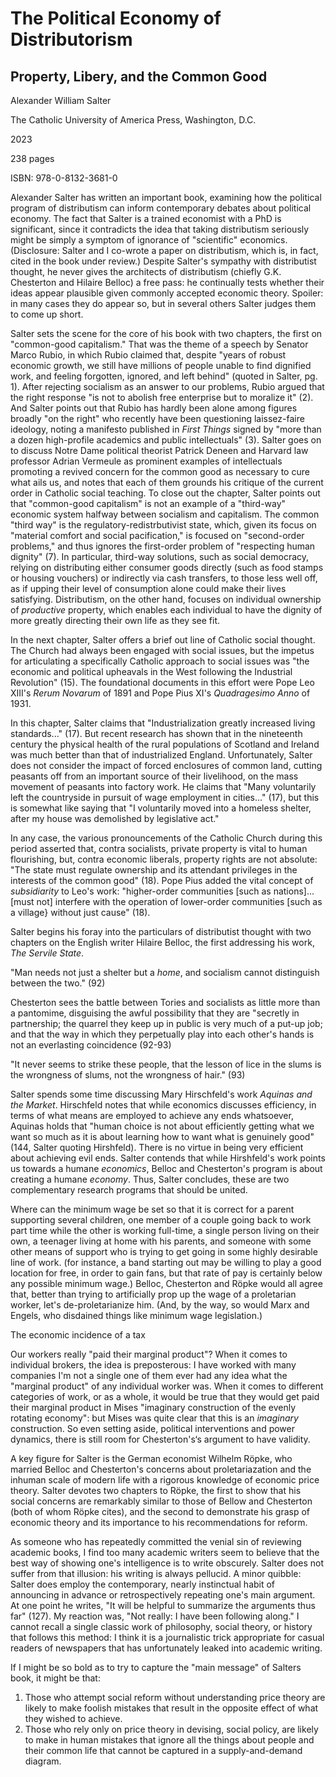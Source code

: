 # The Political Economy of Distributorism

## Property, Libery, and the Common Good

Alexander William Salter

The Catholic University of America Press, Washington, D.C.

2023

238 pages

ISBN: 978-0-8132-3681-0

Alexander Salter has written an important book, examining how the political program of distributism can inform
contemporary debates about political economy. The fact that Salter is a trained economist with a PhD is significant,
since it contradicts the idea that taking distributism seriously might be simply a symptom of ignorance of
"scientific" economics. (Disclosure: Salter and I co-wrote a paper on distributism, which is, in fact, cited in
the book under review.) Despite Salter's sympathy with distributist thought, he never gives the architects of
distributism (chiefly G.K.  Chesterton and Hilaire Belloc) a free pass: he continually tests whether their ideas appear
plausible given commonly accepted economic theory. Spoiler: in many cases they do appear so, but in several others
Salter judges them to come up short.

Salter sets the scene for the core of his book with two chapters, the first on "common-good capitalism." That was the
theme of a speech by Senator Marco Rubio, in which Rubio claimed that, despite "years of robust economic growth, we still
have millions of people unable to find dignified work, and feeling forgotten, ignored, and left behind" (quoted
in Salter, pg. 1). After rejecting socialism as an answer to our problems, Rubio argued that the right response "is not
to abolish free enterprise but to moralize it" (2). And Salter points out that Rubio has hardly been alone among figures
broadly "on the right" who recently have been questioning laissez-faire ideology, noting a manifesto published in
*First Things* signed by "more than a dozen high-profile academics and public intellectuals" (3). Salter goes on to
discuss Notre Dame political theorist Patrick Deneen and Harvard law professor Adrian Vermeule as prominent examples of
intellectuals promoting a revived concern for the common good as necessary to cure what ails us, and notes that each of
them grounds his critique of the current order in Catholic social teaching. To close out the chapter, Salter points
out that "common-good capitalism" is not an example of a "third-way" economic system halfway between socialism and
capitalism. The common "third way" is the regulatory-redistrbutivist state, which, given its focus on "material comfort
and social pacification," is focused on "second-order problems," and thus ignores the first-order problem of "respecting
human dignity" (7). In particular, third-way solutions, such as social democracy, relying on distributing either
consumer goods directly (such as food stamps or housing vouchers) or indirectly via cash transfers, to those less well
off, as if upping their level of consumption alone could make their lives satisfying. Distributism, on the other hand,
focuses on individual ownership of *productive* property, which enables each individual to have the
dignity of more greatly directing their own life as they see fit.

In the next chapter, Salter offers a brief out line of Catholic social thought. The Church had always been engaged with
social issues, but the impetus for articulating a specifically Catholic approach to social issues was "the economic and
political upheavals in the West following the Industrial Revolution" (15). The foundational documents in this effort
were Pope Leo XIII's *Rerum Novarum* of 1891 and Pope Pius XI's *Quadragesimo Anno* of 1931.

In this chapter, Salter claims that "Industrialization greatly increased living standards..." (17). But recent research has shown that
in the nineteenth century the physical health of the rural populations of Scotland and Ireland was much better than that
of industrialized England. Unfortunately, Salter does not consider the impact of forced enclosures of common land,
cutting peasants off from an important source of their livelihood, on the mass movement of peasants into factory work.
He claims that "Many voluntarily left the countryside in pursuit of wage employment in cities..." (17), but this is
somewhat like saying that "I voluntarily moved into a homeless shelter, after my house was demolished by legislative
act."

In any case, the various pronouncements of the Catholic Church during this period asserted that, contra socialists,
private property is vital to human flourishing, but, contra economic liberals, property rights are not absolute: "The
state must regulate ownership and its attendant privileges in the interests of the common good" (18). Pope Pius added
the vital concept of *subsidiarity* to Leo's work: "higher-order communities [such as nations]...[must not] interfere
with the operation of lower-order communities [such as a village} without just cause" (18).



Salter begins his foray into the particulars of distributist thought with two chapters on the English writer Hilaire
Belloc, the first addressing his work, *The Servile State*.


"Man needs not just a shelter but a *home*, and socialism cannot distinguish between the two." (92)


Chesterton sees the battle between Tories and socialists as little more than a pantomime, disguising the awful
possibility that they are "secretly in partnership; the quarrel they keep up in public is very much of a put-up job; and
that the way in which they perpetually play into each other's hands is not an everlasting coincidence (92-93)

"It never seems to strike these people, that the lesson of lice in the slums is the wrongness of slums, not the
wrongness of hair." (93)


Salter spends some time discussing Mary Hirschfeld's work *Aquinas and the Market*. Hirschfeld notes that while economics
discusses efficiency, in terms of what means are employed to achieve any ends whatsoever, Aquinas holds that "human choice
is not about efficiently getting what we want so much as it is about learning how to want what is genuinely good" (144,
Salter quoting Hirshfeld). There is no virtue in being very efficient about achieving evil ends. Salter contends that
while Hirshfeld's work points us towards a humane *economics*, Belloc and Chesterton's program is about creating a
humane *economy*. Thus, Salter concludes, these are two complementary research programs that should be united.


Where can the minimum wage be set so that it is correct for a parent supporting several children, one member of a couple
going back to work part time while the other is working full-time, a single person living on their own, a teenager
living at home with his parents, and someone with some other means of support who is trying to get going in some highly
desirable line of work. (for instance, a band starting out may be willing to play a good location for free, in order to
gain fans, but that rate of pay is certainly below any possible minimum wage.) Belloc, Chesterton and Röpke would all
agree that, better than trying to artificially prop up the wage of a proletarian worker, let's de-proletarianize him.
(And, by the way, so would Marx and Engels, who disdained things like minimum wage legislation.)

The economic incidence of a tax 

Our workers really "paid their marginal product"? When it comes to individual brokers, the idea is preposterous: I have
worked with many companies I'm not a single one of them ever had any idea what the "marginal product" of any individual
worker was. When it comes to different categories of work, or as a whole, it would be true that they would get paid
their marginal product in Mises "imaginary construction of the evenly rotating economy": but Mises was quite clear that
this is an *imaginary* construction. So even setting aside, political interventions and power dynamics, there is still
room for Chesterton's‘s argument to have validity. 


A key figure for Salter is the German economist Wilhelm Röpke, who married Belloc and Chesterton's concerns about
proletariazation and the inhuman scale of modern life with a rigorous knowledge of economic price theory. Salter devotes
two chapters to Röpke, the first to show that his social concerns are remarkably similar to those of Bellow and
Chesterton (both of whom Röpke cites), and the second to demonstrate his grasp of economic theory and its importance to
his recommendations for reform.




As someone who has repeatedly committed the venial sin of reviewing academic books, I find too many academic writers
seem to believe that the best way of showing one's intelligence is to write obscurely. Salter does not suffer from that
illusion: his writing is always pellucid. A minor quibble: Salter does employ the contemporary, nearly instinctual habit
of announcing in advance or retrospectively repeating one's main argument. At one point he writes, "It will be helpful
to summarize the arguments thus far" (127). My reaction was, "Not really: I have been following along." I cannot recall
a single classic work of philosophy, social theory, or history that follows this method: I think it is a journalistic
trick appropriate for casual readers of newspapers that has unfortunately leaked into academic writing.


If I might be so bold as to try to capture the "main message" of Salters book, it might be that:

1. Those who attempt social reform without understanding price theory are likely to make foolish mistakes that result in
   the opposite effect of what they wished to achieve.
2. Those who rely only on price theory in devising, social policy, are likely to make in human mistakes that ignore all
   the things about people and their common life that cannot be captured in a supply-and-demand diagram.
